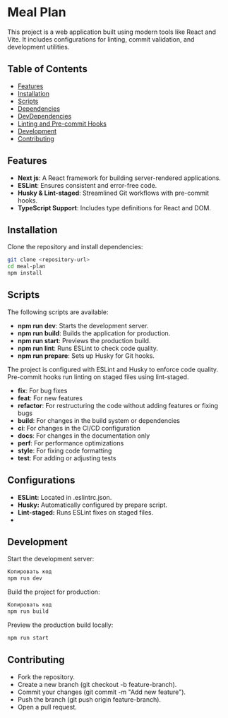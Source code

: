# Meal Plan

This project is a web application built using modern tools like React and Vite. It includes configurations for linting,
commit validation, and development utilities.

## Table of Contents

- [Features](#features)
- [Installation](#installation)
- [Scripts](#scripts)
- [Dependencies](#dependencies)
- [DevDependencies](#devdependencies)
- [Linting and Pre-commit Hooks](#linting-and-pre-commit-hooks)
- [Development](#development)
- [Contributing](#contributing)

## Features

- **Next js**: A React framework for building server-rendered applications.
- **ESLint**: Ensures consistent and error-free code.
- **Husky & Lint-staged**: Streamlined Git workflows with pre-commit hooks.
- **TypeScript Support**: Includes type definitions for React and DOM.

## Installation

Clone the repository and install dependencies:

```bash
git clone <repository-url>
cd meal-plan
npm install
```

## Scripts

The following scripts are available:

- **npm run dev**: Starts the development server.
- **npm run build**: Builds the application for production.
- **npm run start**: Previews the production build.
- **npm run lint**: Runs ESLint to check code quality.
- **npm run prepare**: Sets up Husky for Git hooks.

The project is configured with ESLint and Husky to enforce code quality. Pre-commit hooks run linting on staged files
using lint-staged.

* **fix**: For bug fixes
* **feat**: For new features
* **refactor**: For restructuring the code without adding features or fixing bugs
* **build**: For changes in the build system or dependencies
* **ci**: For changes in the CI/CD configuration
* **docs**: For changes in the documentation only
* **perf**: For performance optimizations
* **style**: For fixing code formatting
* **test**: For adding or adjusting tests

## Configurations

* **ESLint:** Located in .eslintrc.json.
* **Husky:** Automatically configured by prepare script.
* **Lint-staged:** Runs ESLint fixes on staged files.
*

## Development

Start the development server:

```bash
Копировать код
npm run dev
```

Build the project for production:

```bash
Копировать код
npm run build
```

Preview the production build locally:

```bash
npm run start
```

## Contributing

* Fork the repository.
* Create a new branch (git checkout -b feature-branch).
* Commit your changes (git commit -m "Add new feature").
* Push the branch (git push origin feature-branch).
* Open a pull request.
